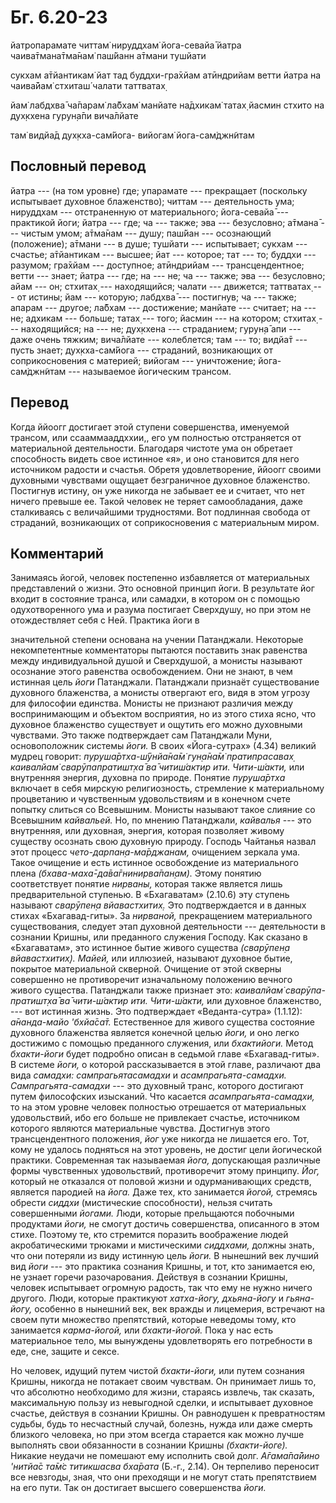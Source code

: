# Бг. 6.20-23

йатропарамате читтам̇
нируддхам̇ йога-севайа̄
йатра чаива̄тмана̄тма̄нам̇
паш́йанн а̄тмани тушйати

сукхам а̄тйантикам̇ йат тад
буддхи-гра̄хйам атӣндрийам
ветти йатра на чаива̄йам̇
стхиташ́ чалати таттватах̣

йам̇ лабдхва̄ ча̄парам̇ ла̄бхам̇
манйате на̄дхикам̇ татах̣
йасмин стхито на дух̣кхена
гурун̣а̄пи вича̄лйате

там̇ видйа̄д дух̣кха-сам̇йога-
вийогам̇ йога-сам̇джн̃итам

## Пословный перевод

йатра --- (на том уровне) где; упарамате --- прекращает (поскольку
испытывает духовное блаженство); читтам --- деятельность ума; нируддхам
--- отстраненную от материального; йога-севайа̄ --- практикой йоги; йатра
--- где; ча --- также; эва --- безусловно; а̄тмана̄ --- чистым умом;
а̄тма̄нам --- душу; паш́йан --- осознающий (положение); а̄тмани --- в душе;
тушйати --- испытывает; сукхам --- счастье; а̄тйантикам --- высшее; йат
--- которое; тат --- то; буддхи --- разумом; гра̄хйам --- доступное;
атӣндрийам --- трансцендентное; ветти --- знает; йатра --- где; на ---
не; ча --- также; эва --- безусловно; айам --- он; стхитах̣ ---
находящийся; чалати --- движется; таттватах̣ --- от истины; йам ---
которую; лабдхва̄ --- постигнув; ча --- также; апарам --- другое; ла̄бхам
--- достижение; манйате --- считает; на --- не; адхикам --- больше;
татах̣ --- того; йасмин --- на котором; стхитах̣ --- находящийся; на ---
не; дух̣кхена --- страданием; гурун̣а̄ апи --- даже очень тяжким; вича̄лйате
--- колеблется; там --- то; видйа̄т --- пусть знает; дух̣кха-сам̇йога ---
страданий, возникающих от соприкосновения с материей; вийогам ---
уничтожение; йога-сам̇джн̃итам --- называемое йогическим трансом.

## Перевод

Когда ййоогг достигает этой ступени совершенства, именуемой трансом, или
ссааммааддххии,, его ум полностью отстраняется от материальной
деятельности. Благодаря чистоте ума он обретает способность видеть свое
истинное «я», и оно становится для него источником радости и счастья.
Обретя удовлетворение, ййоогг своими духовными чувствами ощущает
безграничное духовное блаженство. Постигнув истину, он уже никогда не
забывает ее и считает, что нет ничего превыше ее. Такой человек не
теряет самообладания, даже сталкиваясь с величайшими трудностями. Вот
подлинная свобода от страданий, возникающих от соприкосновения с
материальным миром.

## Комментарий

Занимаясь йогой, человек постепенно избавляется от материальных
представлений о жизни. Это основной принцип йоги. В результате йог
входит в состояние транса, или самадхи, в котором он с помощью
одухотворенного ума и разума постигает Сверхдушу, но при этом не
отождествляет себя с Ней. Практика йоги в

значительной степени основана на учении Патанджали. Некоторые
некомпетентные комментаторы пытаются поставить знак равенства между
индивидуальной душой и Сверхдушой, а монисты называют осознание этого
равенства освобождением. Они не знают, в чем истинная цель *йоги*
Патанджали. Патанджали признаёт существование духовного блаженства, а
монисты отвергают его, видя в этом угрозу для философии единства.
Монисты не признают различия между воспринимающим и объектом восприятия,
но из этого стиха ясно, что духовное блаженство существует и ощутить его
можно духовными чувствами. Это также подтверждает сам Патанджали Муни,
основоположник системы *йоги.* В своих «Йога-сутрах» (4.34) великий
мудрец говорит: *пуруша̄ртха-ш́ӯнйа̄на̄м̇ гун̣а̄на̄м̇ пратипрасавах̣ каивалйам̇
сварӯпапратишт̣ха̄ ва̄ читиш́актир ити. Чити-ш́акти,* или внутренняя энергия,
духовна по природе. Понятие *пуруша̄ртха* включает в себя мирскую
религиозность, стремление к материальному процветанию и чувственным
удовольствиям и в конечном счете попытку слиться со Всевышним. Монисты
называют такое слияние со Всевышним *кайвальей.* Но, по мнению
Патанджали, *кайвалья* --- это внутренняя, или духовная, энергия,
которая позволяет живому существу осознать свою духовную природу.
Господь Чайтанья назвал этот процесс *чето-дарпан̣а-ма̄рджанам,* очищением
зеркала ума. Такое очищение и есть истинное освобождение из
материального плена *(бхава-маха̄-да̄ва̄гнинирва̄пан̣ам).* Этому понятию
соответствует понятие *нирваны,* которая также является лишь
предварительной ступенью. В «Бхагаватам» (2.10.6) эту ступень называют
*сварӯпен̣а вйавастхитих̣.* Это подтверждается и в данных стихах
«Бхагавад-гиты». За *нирваной,* прекращением материального
существования, следует этап духовной деятельности --- деятельности в
сознании Кришны, или преданного служения Господу. Как сказано в
«Бхагаватам», это истинное бытие живого существа *(сварӯпен̣а
вйавастхитих̣). Майей,* или иллюзией, называют духовное бытие, покрытое
материальной скверной. Очищение от этой скверны совершенно не
противоречит изначальному положению вечного живого существа. Патанджали
также признает это: *каивалйам̇ сварӯпа-пратишт̣ха̄ ва̄ чити-ш́актир ити.
Чити-ш́акти,* или духовное блаженство, --- вот истинная жизнь. Это
подтверждает «Веданта-сутра» (1.1.12): *а̄нанда-майо 'бхйа̄са̄т.*
Естественное для живого существа состояние духовного блаженства является
конечной целью *йоги,* и оно легко достижимо с помощью преданного
служения, или *бхактийоги.* Метод *бхакти-йоги* будет подробно описан в
седьмой главе «Бхагавад-гиты». В системе *йоги,* о которой
рассказывается в этой главе, различают два вида *самадхи:
сампрагьятасамадхи* и *асампрагьята-самадхи. Сампрагьята-самадхи* ---
это духовный транс, которого достигают путем философских изысканий. Что
касается *асампрагьята-самадхи,* то на этом уровне человек полностью
отрешается от материальных удовольствий, ибо его больше не привлекает
счастье, источником которого являются материальные чувства. Достигнув
этого трансцендентного положения, *йог* уже никогда не лишается его.
Тот, кому не удалось подняться на этот уровень, не достиг цели
йогической практики. Современная так называемая *йога,* допускающая
различные формы чувственных удовольствий, противоречит этому принципу.
*Йог,* который не отказался от половой жизни и одурманивающих средств,
является пародией на *йога.* Даже тех, кто занимается *йогой,* стремясь
обрести *сиддхи* (мистические способности), нельзя считать совершенными
*йогами.* Люди, которые прельщаются побочными продуктами *йоги,* не
смогут достичь совершенства, описанного в этом стихе. Поэтому те, кто
стремится поразить воображение людей акробатическими трюками и
мистическими *сиддхами,* должны знать, что они потеряли из виду истинную
цель *йоги.* В нынешний век лучший вид *йоги* --- это практика сознания
Кришны, и тот, кто занимается ею, не узнает горечи разочарования.
Действуя в сознании Кришны, человек испытывает огромную радость, так что
ему не нужно ничего другого. Люди, которые практикуют *хатха-йогу,
дхьяна-йогу* и *гьяна-йогу,* особенно в нынешний век, век вражды и
лицемерия, встречают на своем пути множество препятствий, которые
неведомы тому, кто занимается *карма-йогой,* или *бхакти-йогой.* Пока у
нас есть материальное тело, мы вынуждены удовлетворять его потребности в
еде, сне, защите и сексе.

Но человек, идущий путем чистой *бхакти-йоги,* или путем сознания
Кришны, никогда не потакает своим чувствам. Он принимает лишь то, что
абсолютно необходимо для жизни, стараясь извлечь, так сказать,
максимальную пользу из невыгодной сделки, и испытывает духовное счастье,
действуя в сознании Кришны. Он равнодушен к превратностям судьбы, будь
то несчастный случай, болезнь, нужда или даже смерть близкого человека,
но при этом всегда старается как можно лучше выполнять свои обязанности
в сознании Кришны *(бхакти-йоге).* Никакие неудачи не помешают ему
исполнить свой долг. *А̄гама̄па̄йино 'нитйа̄с та̄м̇с титикшасва бха̄рата*
(Б.-г., 2.14). Он терпеливо переносит все невзгоды, зная, что они
преходящи и не могут стать препятствием на его пути. Так он достигает
высшего совершенства *йоги.*
